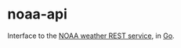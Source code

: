 # noaa-api

Interface to the [NOAA weather REST service](https://graphical.weather.gov/xml/rest.php), in [Go](https://golang.org/).
